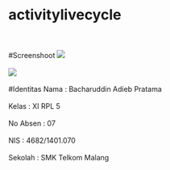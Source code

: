 # activitylivecycle
<br><br>
#Screenshoot
<img src="https://cloud.githubusercontent.com/assets/22101214/19221706/ac32cc0c-8e72-11e6-9cc2-0958dc49d14f.PNG"><br><br>
<img src="https://cloud.githubusercontent.com/assets/21413338/19220395/577ea94a-8e56-11e6-8a95-5c4417df1ab7.PNG"><br><br>
#Identitas
Nama  : Bacharuddin Adieb Pratama<br><br>
Kelas : XI RPL 5<br><br>
No Absen : 07<br><br>
NIS : 4682/1401.070<br><br>
Sekolah : SMK Telkom Malang<br><br>
